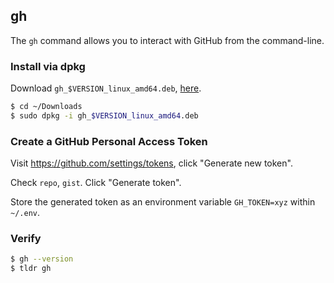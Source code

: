 ## gh

The `gh` command allows you to interact with GitHub from the command-line.

### Install via dpkg

Download `gh_$VERSION_linux_amd64.deb`, [here](https://github.com/cli/cli/releases).

```bash
$ cd ~/Downloads
$ sudo dpkg -i gh_$VERSION_linux_amd64.deb
```

### Create a GitHub Personal Access Token

Visit https://github.com/settings/tokens, click "Generate new token".

Check `repo`, `gist`. Click "Generate token".

Store the generated token as an environment variable `GH_TOKEN=xyz` within
`~/.env`.

### Verify

```bash
$ gh --version
$ tldr gh
```
